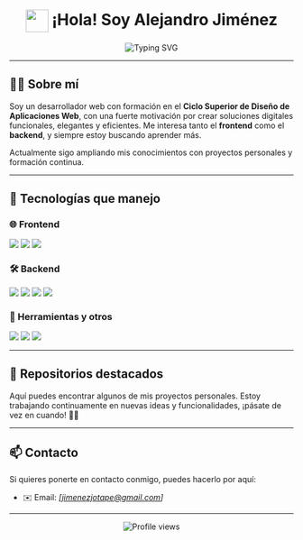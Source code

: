 <h1 align="center">
  <img src="https://media.giphy.com/media/hvRJCLFzcasrR4ia7z/giphy.gif" width="40" style="vertical-align:middle" />
  ¡Hola! Soy Alejandro Jiménez
</h1>


<p align="center">
  <img src="https://readme-typing-svg.demolab.com?font=Fira+Code&size=22&pause=1000&color=2A77F4&center=true&vCenter=true&width=800&lines=Desarrollador+Web+Full+Stack+Junior;Apasionado+por+la+tecnologia%C3%ADa+y+el+aprendizaje+continuo" alt="Typing SVG" />
</p>

---

## 🧑‍💻 Sobre mí

Soy un desarrollador web con formación en el **Ciclo Superior de Diseño de Aplicaciones Web**, con una fuerte motivación por crear soluciones digitales funcionales, elegantes y eficientes. Me interesa tanto el **frontend** como el **backend**, y siempre estoy buscando aprender más.

Actualmente sigo ampliando mis conocimientos con proyectos personales y formación continua.

---

## 🚀 Tecnologías que manejo

### 🌐 Frontend
<p>
  <img src="https://img.shields.io/badge/HTML5-E34F26?style=for-the-badge&logo=html5&logoColor=white" />
  <img src="https://img.shields.io/badge/CSS3-1572B6?style=for-the-badge&logo=css3&logoColor=white" />
  <img src="https://img.shields.io/badge/JavaScript-F7DF1E?style=for-the-badge&logo=javascript&logoColor=black" />
</p>

### 🛠 Backend
<p>
  <img src="https://img.shields.io/badge/Django-092E20?style=for-the-badge&logo=django&logoColor=white" />
  <img src="https://img.shields.io/badge/Java-ED8B00?style=for-the-badge&logo=java&logoColor=white" />
  <img src="https://img.shields.io/badge/Laravel-FF2D20?style=for-the-badge&logo=laravel&logoColor=white" />
  <img src="https://img.shields.io/badge/PHP-777BB4?style=for-the-badge&logo=php&logoColor=white" />
</p>

### 🧰 Herramientas y otros
<p>
  <img src="https://img.shields.io/badge/Git-F05032?style=for-the-badge&logo=git&logoColor=white" />
  <img src="https://img.shields.io/badge/GitHub-181717?style=for-the-badge&logo=github&logoColor=white" />
  <img src="https://img.shields.io/badge/MySQL-4479A1?style=for-the-badge&logo=mysql&logoColor=white" />
</p>

---

## 📂 Repositorios destacados

Aquí puedes encontrar algunos de mis proyectos personales. Estoy trabajando continuamente en nuevas ideas y funcionalidades, ¡pásate de vez en cuando! 👨‍💻

---

## 📫 Contacto

Si quieres ponerte en contacto conmigo, puedes hacerlo por aquí:

- ✉️ Email: *[jimenezjotape@gmail.com]*

---

<p align="center">
  <img src="https://komarev.com/ghpvc/?username=tu-usuario&label=Visitas&color=blue&style=flat" alt="Profile views" />
</p>

